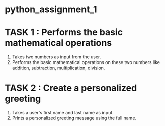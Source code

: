 # python_assignment_1

# TASK 1 : Performs the basic mathematical operations <br>
1. Takes two numbers as input from the user. <br>
2. Performs the basic mathematical operations on these two numbers like addition, subtraction, multiplication, division.

# TASK 2 : Create a personalized greeting <br>
1. Takes a user's first name and last name as input. <br>
2. Prints a personalized greeting message using the full name.


